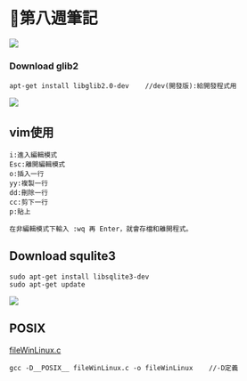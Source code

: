 # 📖第八週筆記

![](https://nohano1l.github.io/sp109b/note/week8/picture/1.png)

### Download glib2
```
apt-get install libglib2.0-dev    //dev(開發版):給開發程式用
```

![](https://nohano1l.github.io/sp109b/note/week8/picture/2.png)

## vim使用

```
i:進入編輯模式
Esc:離開編輯模式
o:插入一行
yy:複製一行
dd:刪除一行
cc:剪下一行
p:貼上

在非編輯模式下輸入 :wq 再 Enter，就會存檔和離開程式。
```

## Download squlite3
```
sudo apt-get install libsqlite3-dev
sudo apt-get update
```

![](https://nohano1l.github.io/sp109b/note/week8/picture/3.png)

## POSIX

[fileWinLinux.c](https://github.com/nohano1l/sp109b/blob/main/note/week8/fileWinLinux.c)

```
gcc -D__POSIX__ fileWinLinux.c -o fileWinLinux    //-D定義
```